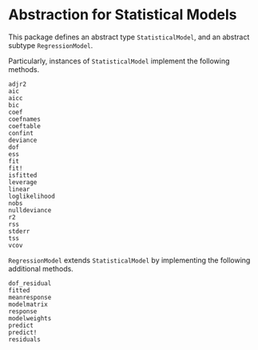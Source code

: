 # Abstraction for Statistical Models

This package defines an abstract type `StatisticalModel`, and an abstract subtype `RegressionModel`.

Particularly, instances of `StatisticalModel` implement the following methods.

```@docs
adjr2
aic
aicc
bic
coef
coefnames
coeftable
confint
deviance
dof
ess
fit
fit!
isfitted
leverage
linear
loglikelihood
nobs
nulldeviance
r2
rss
stderr
tss
vcov
```

`RegressionModel` extends `StatisticalModel` by implementing the following additional methods.
```@docs
dof_residual
fitted
meanresponse
modelmatrix
response
modelweights
predict
predict!
residuals
```
